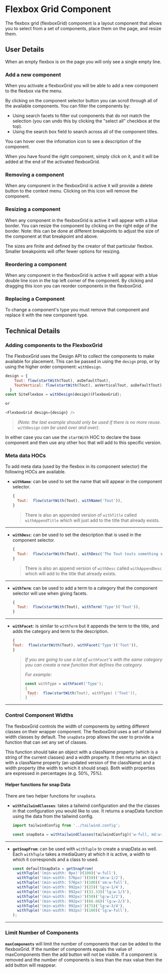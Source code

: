 # Flexbox Grid Component

The flexbox grid (flexboxGrid) component is a layout component that allows you to select from a set of components, place them on the page, and resize them.

## User Details

When an empty flexbox is on the page you will only see a single empty line.

### Add a new component

When you activate a flexboxGrid you will be able to add a new component to the flexbox via the menu.

By clicking on the component selector button you can scroll through all of the available components. You can filter the components by:

* Using search facets to filter out components that do not match the selection (you can undo this by clicking the "select all" checkbox at the top).
* Using the search box field to search across all of the component titles.

You can hover over the infomation icon to see a description of the component.

When you have found the right component, simply click on it, and it will be
added at the end of the activated flexboxGrid.

### Removing a component

When any component in the flexboxGrid is active it will provide a delete button to the context menu. Clicking on this icon will remove the component.

### Resizing a component

When any component in the flexboxGrid is active it will appear with a blue
border. You can resize the component by clicking on the right edge of the
border. Note: this can be done at different breakpoints to adjust the size of
the component at that breakpoint and above.

The sizes are finite and defined by the creator of that particular flexbox.
Smaller breakpoints will offer fewer options for resizing.

### Reordering a component

When any component in the flexboxGrid is active it will appear with a blue
double line icon in the top left corner of the component. By clicking and
dragging this icon you can reorder components in the flexboxGrid.

### Replacing a Component

To change a component's type you must remove that component and replace it with the new component type.

## Technical Details

### Adding components to the FlexboxGrid

The FlexboxGrid uses the Design API to collect the components to make available for placement. This can be passed in using the `design` prop, or by using the higher order component: `withDesign`.

``` js
design = {
    Tout: flow(startWith(Tout), asDefaultTout),
    ToutVertical: flow(startWith(Tout), asVerticalTout, asDefaultTout),
  }
const SiteFlexbox = withDesign(design)(FlexboxGrid);

or

<FlexboxGrid design={design} />
```

> *(Note: the last example should only be used if there is no more reuse.*
`withDesign` *can be used over and over)*.

In either case you can use the `startWith` HOC to declare the base component and then use any other hoc that will add to this specific version.

### Meta data HOCs

To add meta data (used by the flexbox in its component selector) the following HOCs are available.

* **`withName`**: can be used to set the name that will appear in the component selector.

  ``` js
  {
    Tout:  flow(startWith(Tout), withName('Tout')),
  }
  ```

  > There is also an appended version of `withTitle` called `withAppendTitle` which will just add to the title that already exists.

---

* **`withDesc`**: can be used to set the description that is used in the component selector.

  ``` js
  {
    Tout:  flow(startWith(Tout), withDesc('The Tout touts something special on which an visitor can act.')),
  }
  ```

  >There is also an append version of `withDesc` called `withAppendDesc` which will add to the title that already exists.
  
---

* **`withTerm`**: can be used to add a term to a category that the component selector will use when giving facets.
  
  ``` js
  {
    Tout:  flow(startWith(Tout), withTerm('Type')('Tout')),
  }
  ```
---

* **`withFacet`**: is similar to `withTerm` but it appends the term to the title, and adds the category and term to the description.

  ``` js
  {
  Tout:  flow(startWith(Tout), withFacet('Type')('Tout')),
  }
  ```

  > *If you are going to use a lot of `withFacet`'s with the same category you can create a new function that defines the category.*
  >
  > *For example:*
  >
  > ``` js
  > const withType = withFacet('Type');
  > {
  >  Tout:  flow(startWith(Tout), withType) ('Tout')),
  > } ```
  
---

### Control Component Widths

The flexboxGrid controls the width of components by setting different classes on their wrapper component. The flexboxGrid uses a set of tailwind width classes by default. The `snapData` prop allows the user to provide a function that can set any set of classes.

This function should take an object with a className property (which is a string of the current classes) and a width property. It then returns an object with a className property (an updated version of the className) and a width property (the width to which it should snap). Both width properties are expressed in percentages (e.g. 50%, 75%).

#### Helper functions for snap Data

There are two helper functions for `snapData`.

* **`withTailwindClasses`**: takes a tailwind configuration and the the classes in that configuration you would like to use. It returns a snapData function using the data from the tailwind config.

   ``` js
   import tailwindConfig from '../tailwind.config';

   const snapData = withtailwindClasses(tailwindConfig)('w-full, md:w-full, md:w-1/2, lg:w-full, lg:w-1/2, lg:w-1/3, lg:w-1/4');
   ```
---

* **`getSnapFrom`**: can be used with `withTuple` to create a snapData as well. Each `withTuple` takes a mediaQuery at which it is active, a width to which it corresponds and a class to used.

  ``` js
  const defaultSnapData = getSnapFrom(
    withTuple('(min-width: 0px)')(100)('w-full'),
    withTuple('(min-width: 576px)')(50)('sm:w-1/2'),
    withTuple('(min-width: 576px)')(100)('sm:w-full'),
    withTuple('(min-width: 992px)')(25)('lg:w-1/4'),
    withTuple('(min-width: 992px)')(33.33)('lg:w-1/3'),
    withTuple('(min-width: 992px)')(50)('lg:w-1/2'),
    withTuple('(min-width: 992px)')(66.66)('lg:w-2/3'),
    withTuple('(min-width: 992px)')(75)('lg:w-3/4'),
    withTuple('(min-width: 992px)')(100)('lg:w-full'),
  );
  ```

---

### Limit Number of Components

**`maxComponents`** will limit the number of components that can be added to the flexboxGrid. If the number of components equals the value of maxComponents then the add button will not be visible. If a component is removed and the number of components is less than the max value then the add button will reappear.